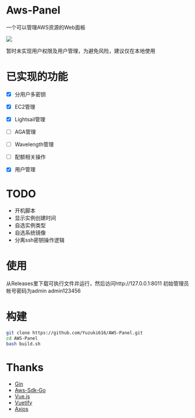 # Aws-Panel

一个可以管理AWS资源的Web面板

[![](https://img.shields.io/github/license/Yuzuki999/AWS-Panel?style=for-the-badge)](https://www.gnu.org/licenses/gpl-3.0.html)

暂时未实现用户权限及用户管理，为避免风险，建议仅在本地使用

# 已实现的功能

- [x] 分用户多密钥
- [x] EC2管理
- [x] Lightsail管理
- [ ] AGA管理
- [ ] Wavelength管理
- [ ] 配额相关操作
- [x] 用户管理


# TODO

- 开机脚本
- 显示实例创建时间
- 自选实例类型
- 自选系统镜像
- 分离ssh密钥操作逻辑

# 使用

从Releases里下载可执行文件并运行，然后访问http://127.0.0.1:8011
初始管理员帐号密码为admin admin123456

# 构建

``` bash
git clone https://github.com/Yuzuki616/AWS-Panel.git
cd AWS-Panel
bash build.sh
```

# Thanks

- [Gin](https://github.com/gin-gonic/gin)
- [Aws-Sdk-Go](https://github.com/aws/aws-sdk-go)
- [Vue.js](https://vuejs.org/)
- [Vuetify](https://vuetifyjs.com/)
- [Axios](https://github.com/axios/axios)
